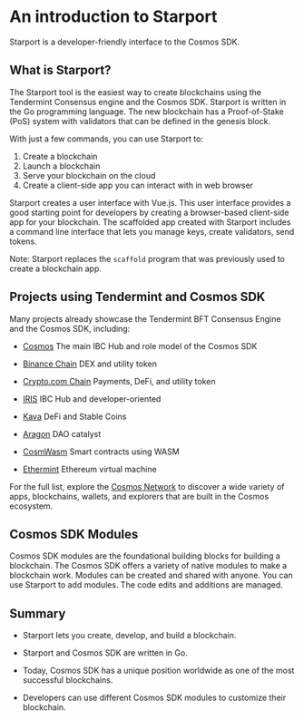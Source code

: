 # An introduction to Starport

Starport is a developer-friendly interface to the Cosmos SDK.

## What is Starport?

The Starport tool is the easiest way to create blockchains using the Tendermint Consensus engine and the Cosmos SDK. <!-- @fadeev does it matter that we use Go? --> Starport is written in the Go programming language. The new blockchain has a Proof-of-Stake (PoS) system with validators that can be defined in the genesis block.

With just a few commands, you can use Starport to:

1. Create a blockchain
2. Launch a blockchain
3. Serve your blockchain on the cloud
4. Create a client-side app you can interact with in web browser

<!-- do we need to mention Vue.js? -->

 Starport creates a user interface with Vue.js. This user interface provides a good starting point for developers by creating a browser-based client-side app for your blockchain. The scaffolded app created with Starport includes a command line interface that lets you manage keys, create validators, send tokens.

Note: Starport replaces the `scaffold` program that was previously used to create a blockchain app.

## Projects using Tendermint and Cosmos SDK

Many projects already showcase the Tendermint BFT Consensus Engine and the Cosmos SDK, including:

- [Cosmos](https://github.com/cosmos/gaia) The main IBC Hub and role model of the Cosmos SDK

- [Binance Chain](https://github.com/binance-chain) DEX and utility token

- [Crypto.com Chain](https://github.com/crypto-com/chain-main) Payments, DeFi, and utility token

- [IRIS](https://github.com/irisnet) IBC Hub and developer-oriented

- [Kava](https://github.com/Kava-Labs/kava) DeFi and Stable Coins

- [Aragon](https://docs.chain.aragon.org/) DAO catalyst

- [CosmWasm](https://cosmwasm.com/) Smart contracts using WASM

- [Ethermint](https://ethermint.zone/) Ethereum virtual machine

For the full list, explore the [Cosmos Network](https://cosmonauts.world/) to discover a wide variety of apps, blockchains, wallets, and explorers that are built in the Cosmos ecosystem.

## Cosmos SDK Modules

Cosmos SDK modules are the foundational building blocks for building a blockchain. The Cosmos SDK offers a variety of native modules to make a blockchain work. Modules can be created and shared with anyone. You can use Starport to add modules. The code edits and additions are managed. <!-- link to the architecture modules topic and list high-level benefits -->

## Summary

- Starport lets you create, develop, and build a blockchain.

- Starport and Cosmos SDK are written in Go.

- Today, Cosmos SDK has a unique position worldwide as one of the most successful blockchains.

- Developers can use different Cosmos SDK modules to customize their blockchain.
